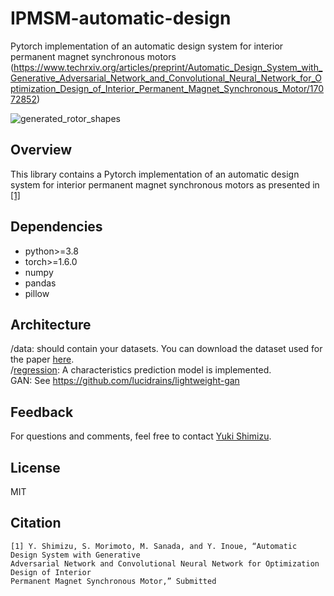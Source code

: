 # IPMSM-automatic-design
Pytorch implementation of an automatic design system for interior permanent magnet synchronous motors (https://www.techrxiv.org/articles/preprint/Automatic_Design_System_with_Generative_Adversarial_Network_and_Convolutional_Neural_Network_for_Optimization_Design_of_Interior_Permanent_Magnet_Synchronous_Motor/17072852)

![generated_rotor_shapes](https://user-images.githubusercontent.com/75551755/143835458-ea355f78-fac2-4840-b9df-3b36253ba7ae.gif)

## Overview
This library contains a Pytorch implementation of an automatic design system for interior permanent magnet synchronous motors as presented in [[1]](https://www.techrxiv.org/articles/preprint/Automatic_Design_System_with_Generative_Adversarial_Network_and_Convolutional_Neural_Network_for_Optimization_Design_of_Interior_Permanent_Magnet_Synchronous_Motor/17072852)

## Dependencies
- python>=3.8
- torch>=1.6.0
- numpy
- pandas
- pillow

## Architecture
/data: should contain your datasets. You can download the dataset used for the paper [here](https://ieee-dataport.org/documents/dataset-motor-parameters-ipmsm).  
/[regression](/regression.py): A characteristics prediction model is implemented.  
GAN: See https://github.com/lucidrains/lightweight-gan

## Feedback
For questions and comments, feel free to contact [Yuki Shimizu](de104004@edu.osakafu-u.ac.jp).

## License
MIT

## Citation
```
[1] Y. Shimizu, S. Morimoto, M. Sanada, and Y. Inoue, “Automatic Design System with Generative  
Adversarial Network and Convolutional Neural Network for Optimization Design of Interior  
Permanent Magnet Synchronous Motor,” Submitted
```
